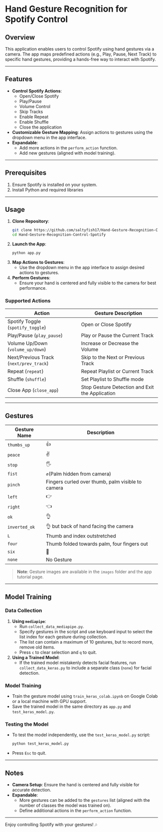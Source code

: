 # Hand Gesture Recognition for Spotify Control

## Overview
This application enables users to control Spotify using hand gestures via a camera. The app maps predefined actions (e.g., Play, Pause, Next Track) to specific hand gestures, providing a hands-free way to interact with Spotify.

---

## Features
- **Control Spotify Actions**:
    - Open/Close Spotify
    - Play/Pause
    - Volume Control
    - Skip Tracks
    - Enable Repeat
    - Enable Shuffle
    - Close the application
- **Customizable Gesture Mapping**: Assign actions to gestures using the dropdown menu in the app interface.
- **Expandable**:
    - Add more actions in the `perform_action` function.
    - Add new gestures (aligned with model training).

---

## Prerequisites
1. Ensure Spotify is installed on your system.
2. Install Python and required libraries
   
---

## Usage
1. **Clone Repository**:
   ```bash
   git clone https://github.com/saltyfish17/Hand-Gesture-Recognition-Control-Spotify.git
   cd Hand-Gesture-Recognition-Control-Spotify
   ```
2. **Launch the App**:
   ```bash
   python app.py
   ```
3. **Map Actions to Gestures**:
   - Use the dropdown menu in the app interface to assign desired actions to gestures.
4. **Perform Gestures**:
   - Ensure your hand is centered and fully visible to the camera for best performance.

### Supported Actions
| Action                      | Gesture Description                                |
|-----------------------------|----------------------------------------------------|
| Spotify Toggle (`spotify_toggle`) | Open or Close Spotify                          |
| Play/Pause (`play_pause`)         | Play or Pause the Current Track               |
| Volume Up/Down (`volume_up/down`) | Increase or Decrease the Volume               |
| Next/Previous Track (`next/prev_track`) | Skip to the Next or Previous Track        |
| Repeat (`repeat`)                  | Repeat Playlist or Current Track             |
| Shuffle (`shuffle`)                  | Set Playlist to Shuffle mode            |
| Close App (`close_app`)            | Stop Gesture Detection and Exit the Application |

---

## Gestures
| Gesture Name      | Description |
|-------------------|-----------------|
| `thumbs_up`       | 👍             |
| `peace`           | ✌️            |
| `stop`            | 🖐️            |
| `fist`            | ✊(Palm hidden from camera)             |
| `pinch`           | Fingers curled over thumb, palm visible to camera             |
| `left`            | 👉             |
| `right`           | 👈             |
| `ok`              | 👌             |
| `inverted_ok`     | 👌 but back of hand facing the camera            |
| `L`               | Thumb and index outstretched             |
| `four`            | Thumb folded towards palm, four fingers out             |
| `six`             | 🤟             |
| `none`            | No Gesture     |

> **Note**: Gesture images are available in the `images` folder and the app tutorial page.

---

## Model Training
### Data Collection
1. **Using `mediapipe`**:
   - Run `collect_data_mediapipe.py`.
   - Specify gestures in the script and use keyboard input to select the list index for each gesture during collection.
   - The list can contain a maximum of 10 gestures, but to record more, remove old items.
   - Press `c` to clear selection and `q` to quit.
2. **Using a Trained Model**:
   - If the trained model mistakenly detects facial features, run `collect_data_keras.py` to include a separate class (`none`) for facial detection.

### Model Training
- Train the gesture model using `train_keras_colab.ipynb` on Google Colab or a local machine with GPU support.
- Save the trained model in the same directory as `app.py` and `test_keras_model.py`.

### Testing the Model
- To test the model independently, use the `test_keras_model.py` script:
   ```bash
   python test_keras_model.py
   ```
- Press `Esc` to quit.

---

## Notes
- **Camera Setup**: Ensure the hand is centered and fully visible for accurate detection.
- **Expandable**:
   - More gestures can be added to the `gestures` list (aligned with the number of classes the model was trained on).
   - Define additional actions in the `perform_action` function.

---

Enjoy controlling Spotify with your gestures! 🎶
